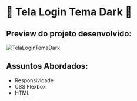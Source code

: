 # :rocket: Tela Login Tema Dark :rocket:	

## Preview do projeto desenvolvido: 
![TelaLoginTemaDark](https://user-images.githubusercontent.com/98700610/153769923-b9c7c8d1-99ac-4a19-a64b-a0e714fd72e0.png)

## Assuntos Abordados: 
* Responsividade
* CSS Flexbox
* HTML
